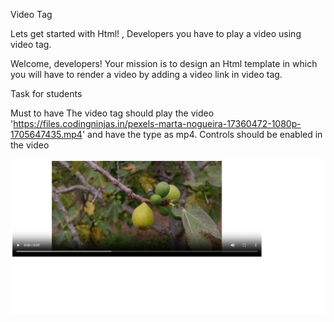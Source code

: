 Video Tag

Lets get started with Html! , Developers you have to play a video using video tag.

Welcome, developers! Your mission is to design an Html template in which you will have to render a video by adding a video link in video tag.


Task for students

Must to have
The video tag should play the video 'https://files.codingninjas.in/pexels-marta-nogueira-17360472-1080p-1705647435.mp4' and have the type as mp4.
Controls should be enabled in the video

<img src="image.png" >